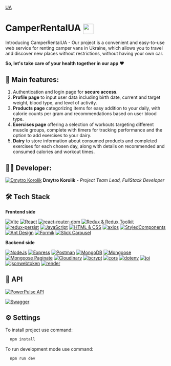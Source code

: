 [UA](https://github.com/KorolikD/project-Qwerty2024-front/blob/main/README.uk.md)

# CamperRentalUA <img align="center" width="32" height="32" src="./public/favicon.ico">

Introducing CamperRentalUA - Our project is a convenient and easy-to-use web service for renting camper vans in Ukraine, which allows you to travel and discover new places without restrictions, without having your own car.

**So, let's take care of your health together in our app** ❤️

## 🔧 Main features:

1. Authentication and login page for **secure access**.
2. **Profile page** to input user data including birth date, current and target
   weight, blood type, and level of activity.
3. **Products page** categorizing items for easy addition to your daily, with
   calorie counts per gram and recommendations based on user blood type.
4. **Exercises page** offering a selection of workouts targeting different
   muscle groups, complete with timers for tracking performance and the option
   to add exercises to your dairy.
5. **Dairy** to store information about consumed products and completed
   exercises for each chosen day, along with details on recommended and consumed
   calories and workout times.

## 👨‍💻 Developer:

[![Dmytro Korolik](https://img.shields.io/badge/git_hub-262625?style=for-the-badge&logo=github&logoColor=white)](https://github.com/KorolikD)
**Dmytro Korolik** - _Project Team Lead, FullStack Developer_

## 🛠 Tech Stack

**Frontend side**

[![Vite](https://img.shields.io/badge/-Vite-646CFF?logo=vite&logoColor=white)](https://vitejs.dev/)
[![React](https://img.shields.io/badge/-React-blue?logo=react&logoColor=white)](https://reactjs.org/)
[![react-router-dom](https://img.shields.io/badge/-react--router--dom-CA4245?logo=react-router&logoColor=white)](https://reactrouter.com/)
[![Redux & Redux Toolkit](https://img.shields.io/badge/-Redux%20%26%20Redux%20Toolkit-764ABC?logo=redux&logoColor=white)](https://redux.js.org/)
[![redux-persist](https://img.shields.io/badge/-redux--persist-764ABC?logo=redux&logoColor=white)](https://github.com/rt2zz/redux-persist)
[![JavaScript](https://img.shields.io/badge/-JavaScript-F7DF1E?logo=javascript&logoColor=black)](https://developer.mozilla.org/en-US/docs/Web/JavaScript)
[![HTML & CSS](https://img.shields.io/badge/-HTML%20%26%20CSS-E34F26?logo=html5&logoColor=white)](https://developer.mozilla.org/en-US/docs/Web/HTML)
[![axios](https://img.shields.io/badge/-axios-009688?logo=axios&logoColor=white)](https://axios-http.com/)
[![StyledComponents](https://img.shields.io/badge/-StyledComponents-DB7093?logo=styled-components&logoColor=white)](https://styled-components.com/)
[![Ant Design](https://img.shields.io/badge/-Ant_Design-0170FE?logo=ant-design&logoColor=white)](https://ant.design/)
[![Formik](https://img.shields.io/badge/-Formik-F49C20?logo=formik&logoColor=white)](https://formik.org/)
[![Slick Carousel](https://img.shields.io/badge/-Slick_Carousel-000000?logo=slick&logoColor=white)](https://www.npmjs.com/package/slick-carousel)

**Backend side**

[![NodeJs](https://img.shields.io/badge/-Node.js-339933?logo=node.js&logoColor=white)](https://nodejs.org/)
[![Express](https://img.shields.io/badge/-Express-000000?logo=express&logoColor=white)](https://expressjs.com/)
[![Postman](https://img.shields.io/badge/-Postman-FF6C37?logo=postman&logoColor=white)](https://www.postman.com/)
[![MongoDB](https://img.shields.io/badge/-MongoDB-47A248?logo=mongodb&logoColor=white)](https://docs.mongodb.com/)
[![Mongoose](https://img.shields.io/badge/-Mongoose-47A248?logo=mongoose&logoColor=white)](https://mongoosejs.com/docs/)
[![Mongoose Paginate](https://img.shields.io/badge/-Mongoose_Paginate-47A248?logo=mongoose&logoColor=white)](https://www.npmjs.com/package/mongoose-paginate-v2)
[![Cloudinary](https://img.shields.io/badge/-Cloudinary-4285F4?logo=cloudinary&logoColor=white)](https://cloudinary.com/documentation)
[![bcrypt](https://img.shields.io/badge/-bcrypt-430089?logo=npm&logoColor=white)](https://www.npmjs.com/package/bcrypt)
[![cors](https://img.shields.io/badge/-cors-FF6C37?logo=npm&logoColor=white)](https://www.npmjs.com/package/cors)
[![dotenv](https://img.shields.io/badge/-dotenv-00C7B7?logo=npm&logoColor=white)](https://www.npmjs.com/package/dotenv)
[![joi](https://img.shields.io/badge/-joi-F7DF1E?logo=npm&logoColor=black)](https://github.com/sideway/joi)
[![jsonwebtoken](https://img.shields.io/badge/-jsonwebtoken-000000?logo=jsonwebtokens&logoColor=white)](https://www.npmjs.com/package/jsonwebtoken)
[![render](https://img.shields.io/badge/-render-008080?logo=npm&logoColor=white)](https://render.com/)

## 🔗 API

[![PowerPulse API](https://img.shields.io/badge/powerpulse_api-262625?style=for-the-badge&logo=github&logoColor=white)](https://github.com/KorolikD/project-Qwerty2024-back)

[![Swagger](https://img.shields.io/badge/-Swagger-85EA2D?logo=Swagger&logoColor=white)](https://project-qwerty2024-back.onrender.com/api-docs/#/)

## ⚙️ Settings

To install project use command:

```bash
  npm install
```

To run development mode use command:

```bash
  npm run dev
```
